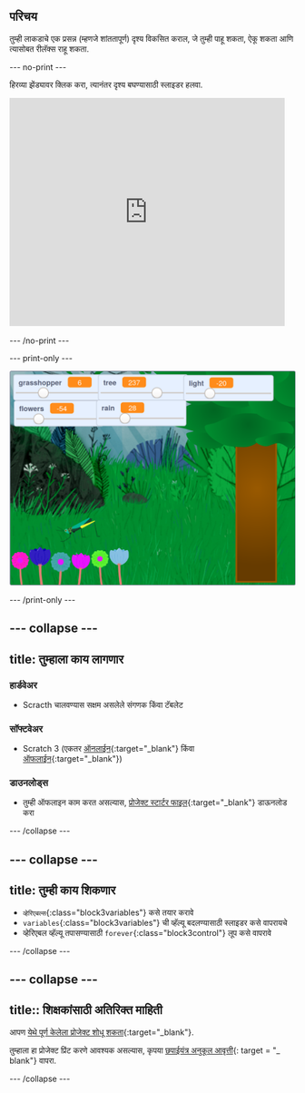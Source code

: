 ## परिचय

तुम्ही लाकडाचे एक प्रसन्न (म्हणजे शांततापूर्ण) दृश्य विकसित कराल, जे तुम्ही पाहू शकता, ऐकू शकता आणि त्यासोबत रीलॅक्स राहू शकता.

--- no-print ---

हिरव्या झेंड्यावर क्लिक करा, त्यानंतर दृश्य बघण्यासाठी स्लाइडर हलवा.

<div>
<iframe src="https://scratch.mit.edu/projects/401955374/embed" allowtransparency="true" width="485" height="402" frameborder="0" scrolling="no" allowfullscreen></iframe>
</div>

--- /no-print ---

--- print-only ---

![प्रोजेक्ट पूर्ण करा](images/showcase.png)

--- /print-only ---

--- collapse ---
---
title: तुम्हाला काय लागणार
---

### हार्डवेअर
+ Scracth चालवण्यास सक्षम असलेले संगणक किंवा टॅबलेट

### सॉफ्टवेअर
+ Scratch 3 (एकतर [ऑनलाईन](https://scratch.mit.edu/){:target="_blank"} किंवा [ऑफलाईन](https://scratch.mit.edu/download){:target="_blank"})

### डाउनलोड्स
+  तुम्ही ऑफलाइन काम करत असल्यास, [प्रोजेक्ट स्टार्टर फाइल](https://rpf.io/p/en/serene-scene-go){:target="_blank"} डाऊनलोड करा

--- /collapse ---

--- collapse ---
---
title: तुम्ही काय शिकणार
---

- `व्हेरिएबल्स`{:class="block3variables"} कसे तयार करावे
- `variables`{:class="block3variables"} ची व्हॅल्यू बदलण्यासाठी स्लाइडर कसे वापरायचे
- व्हेरिएबल व्हॅल्यू तपासण्यासाठी `forever`{:class="block3control"} लूप कसे वापरावे

--- /collapse ---

--- collapse ---
---
title:: शिक्षकांसाठी अतिरिक्त माहिती
---

आपण [ येथे पूर्ण केलेला प्रोजेक्ट शोधू शकता](https://rpf.io/p/en/serene-scene-get){:target="_blank"}.

तुम्हाला हा प्रोजेक्ट प्रिंट करणे आवश्यक असल्यास, कृपया [छपाईयंत्र अनुकूल आवृत्ती](https://projects.raspberrypi.org/en/projects/serene-scene/print){: target = "_ blank"} वापरा.

--- /collapse ---
